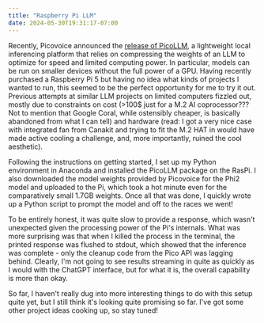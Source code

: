 ```yaml
---
title: "Raspberry Pi LLM"
date: 2024-05-30T19:31:17-07:00
---
```


Recently, Picovoice announced the [release of PicoLLM](https://picovoice.ai/blog/picollm-local-llm-platform/), a lightweight local inferencing platform that relies on compressing the weights of an LLM to optimize for speed and limited computing power. In particular, models can be run on smaller devices without the full power of a GPU. Having recently purchased a Raspberry Pi 5 but having no idea what kinds of projects I wanted to run, this seemed to be the perfect opportunity for me to try it out. Previous attempts at similar LLM projects on limited computers fizzled out, mostly due to constraints on cost (>100$ just for a M.2 AI coprocessor??? Not to mention that Google Coral, while ostensibly cheaper, is basically abandoned from what I can tell) and hardware (read: I got a very nice case with integrated fan from Canakit and trying to fit the M.2 HAT in would have made active cooling a challenge, and, more importantly, ruined the cool aesthetic).

Following the instructions on getting started, I set up my Python environment in Anaconda and installed the PicoLLM package on the RasPi. I also downloaded the model weights provided by Picovoice for the Phi2 model and uploaded to the Pi, which took a hot minute even for the comparatively small 1.7GB weights. Once all that was done, I quickly wrote up a Python script to prompt the model and off to the races we went!

To be entirely honest, it was quite slow to provide a response, which wasn't unexpected given the processing power of the Pi's internals. What was more surprising was that when I killed the process in the terminal, the printed response was flushed to stdout, which showed that the inference was complete - only the cleanup code from the Pico API was lagging behind. Clearly, I'm not going to see results streaming in quite as quickly as I would with the ChatGPT interface, but for what it is, the overall capability is more than okay.

So far, I haven't really dug into more interesting things to do with this setup quite yet, but I still think it's looking quite promising so far. I've got some other project ideas cooking up, so stay tuned!